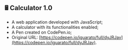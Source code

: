 ## 🖩 Calculator 1.0 

* A web application developed with JavaScript;
* A calculator with its functionalities enabled;
* A Pen created on CodePen.io;
* Original URL: [https://codepen.io/jguarato/full/dyJRJav](https://codepen.io/jguarato/full/dyJRJav).
